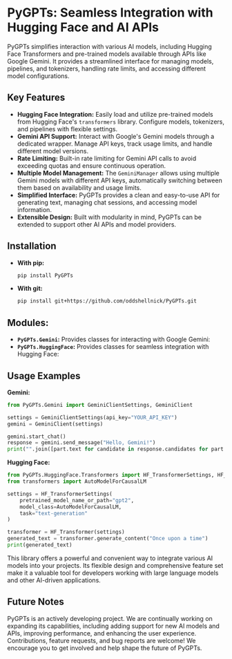 # PyGPTs: Seamless Integration with Hugging Face and AI APIs

PyGPTs simplifies interaction with various AI models, including Hugging Face Transformers and pre-trained models available through APIs like Google Gemini. It provides a streamlined interface for managing models, pipelines, and tokenizers, handling rate limits, and accessing different model configurations.

## Key Features

* **Hugging Face Integration:** Easily load and utilize pre-trained models from Hugging Face's `transformers` library. Configure models, tokenizers, and pipelines with flexible settings.
* **Gemini API Support:** Interact with Google's Gemini models through a dedicated wrapper. Manage API keys, track usage limits, and handle different model versions.
* **Rate Limiting:** Built-in rate limiting for Gemini API calls to avoid exceeding quotas and ensure continuous operation.
* **Multiple Model Management:** The `GeminiManager` allows using multiple Gemini models with different API keys, automatically switching between them based on availability and usage limits.
* **Simplified Interface:** PyGPTs provides a clean and easy-to-use API for generating text, managing chat sessions, and accessing model information.
* **Extensible Design:** Built with modularity in mind, PyGPTs can be extended to support other AI APIs and model providers.

## Installation


* **With pip:**
    ```bash
    pip install PyGPTs
    ```

* **With git:**
    ```bash
    pip install git+https://github.com/oddshellnick/PyGPTs.git
    ```

## Modules:

* **`PyGPTs.Gemini`:** Provides classes for interacting with Google Gemini:
* **`PyGPTs.HuggingFace`:** Provides classes for seamless integration with Hugging Face:

## Usage Examples

**Gemini:**

```python
from PyGPTs.Gemini import GeminiClientSettings, GeminiClient

settings = GeminiClientSettings(api_key="YOUR_API_KEY")
gemini = GeminiClient(settings)

gemini.start_chat()
response = gemini.send_message("Hello, Gemini!")
print("".join([part.text for candidate in response.candidates for part in candidate.content.parts]))
```

**Hugging Face:**

```python
from PyGPTs.HuggingFace.Transformers import HF_TransformerSettings, HF_Transformer
from transformers import AutoModelForCausalLM

settings = HF_TransformerSettings(
    pretrained_model_name_or_path="gpt2",
    model_class=AutoModelForCausalLM,
    task="text-generation"
)

transformer = HF_Transformer(settings)
generated_text = transformer.generate_content("Once upon a time")
print(generated_text)
```

This library offers a powerful and convenient way to integrate various AI models into your projects. Its flexible design and comprehensive feature set make it a valuable tool for developers working with large language models and other AI-driven applications.

## Future Notes

PyGPTs is an actively developing project. We are continually working on expanding its capabilities, including adding support for new AI models and APIs, improving performance, and enhancing the user experience. Contributions, feature requests, and bug reports are welcome! We encourage you to get involved and help shape the future of PyGPTs.